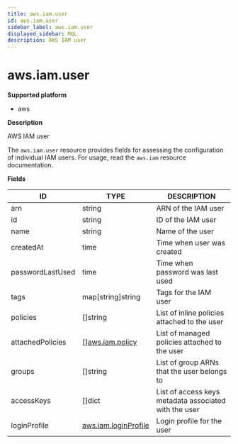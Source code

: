 ```yaml
---
title: aws.iam.user
id: aws.iam.user
sidebar_label: aws.iam.user
displayed_sidebar: MQL
description: AWS IAM user
---
```


# aws.iam.user

**Supported platform**

- aws

**Description**

AWS IAM user

The `aws.iam.user` resource provides fields for assessing the configuration of individual IAM users. For usage, read the `aws.iam` resource documentation.

**Fields**

| ID               | TYPE                                            | DESCRIPTION                                           |
| ---------------- | ----------------------------------------------- | ----------------------------------------------------- |
| arn              | string                                          | ARN of the IAM user                                   |
| id               | string                                          | ID of the IAM user                                    |
| name             | string                                          | Name of the user                                      |
| createdAt        | time                                            | Time when user was created                            |
| passwordLastUsed | time                                            | Time when password was last used                      |
| tags             | map[string]string                               | Tags for the IAM user                                 |
| policies         | &#91;&#93;string                                | List of inline policies attached to the user          |
| attachedPolicies | &#91;&#93;[aws.iam.policy](aws.iam.policy.md)   | List of managed policies attached to the user         |
| groups           | &#91;&#93;string                                | List of group ARNs that the user belongs to           |
| accessKeys       | &#91;&#93;dict                                  | List of access keys metadata associated with the user |
| loginProfile     | [aws.iam.loginProfile](aws.iam.loginprofile.md) | Login profile for the user                            |
